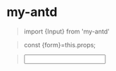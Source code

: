 # my-antd

> import {Input} from 'my-antd'

> const {form}=this.props;

> <Input form={form} name={name} />
